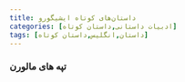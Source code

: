 ```yaml
---
title: داستان‌های کوتاه ایشیگورو
categories: [ادبیات داستانی,داستان کوتاه]
tags: [داستان,انگلیس,داستان کوتاه]
---
```


### تپه های مالورن


###